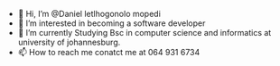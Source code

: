 - 👋 Hi, I’m @Daniel letlhogonolo mopedi
- 👀 I’m interested in becoming a software developer 
- 🌱 I’m currently Studying Bsc in computer science and informatics at university of johannesburg. 
- 📫 How to reach me conatct me at 064 931 6734

<!---
mpHloni/mpHloni is a ✨ special ✨ repository because its `README.md` (this file) appears on your GitHub profile.
You can click the Preview link to take a look at your changes.
--->
